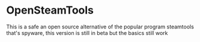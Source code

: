 # OpenSteamTools
This is a safe an open source alternative of the popular program steamtools that's spyware, this version is still in beta but the basics still work
